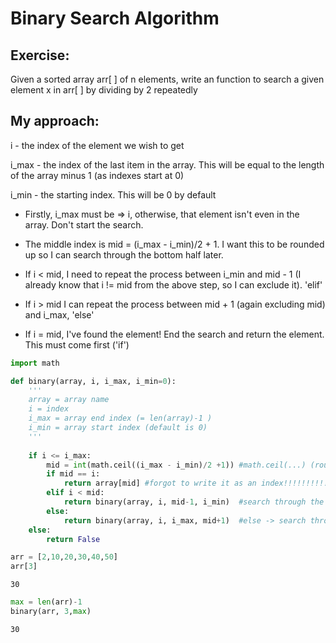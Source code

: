 
# Binary Search Algorithm

## Exercise: 

Given a sorted array arr[ ] of n elements, write an function to search a given element x in arr[ ] by dividing by 2 repeatedly

## My approach:
i - the index of the element we wish to get

i_max - the index of the last item in the array. This will be equal to the length of the array minus 1 (as indexes start at 0)

i_min - the starting index. This will be 0 by default


- Firstly, i_max must be => i, otherwise, that element isn't even in the array. Don't start the search.

- The middle index is mid = (i_max - i_min)/2 + 1. I want this to be rounded up so I can search through the bottom half later.

- If i < mid, I need to repeat the process between i_min and mid - 1 (I already know that i != mid from the above step, so I can exclude it). 'elif'

- If i > mid I can repeat the process between mid + 1 (again excluding mid) and i_max, 'else'

- If i = mid, I've found the element! End the search and return the element. This must come first ('if')


```python
import math

def binary(array, i, i_max, i_min=0):
    '''
    array = array name
    i = index
    i_max = array end index (= len(array)-1 )
    i_min = array start index (default is 0)
    '''
    
    if i <= i_max:
        mid = int(math.ceil((i_max - i_min)/2 +1)) #math.ceil(...) (round up) -> decimal. NB: math.floor(...) (round down)
        if mid == i:
            return array[mid] #forgot to write it as an index!!!!!!!!!!!!!!!!
        elif i < mid:
            return binary(array, i, mid-1, i_min)  #search through the lower half
        else:
            return binary(array, i, i_max, mid+1)  #else -> search through the upper half
    else:
        return False
```


```python
arr = [2,10,20,30,40,50]
arr[3]
```




    30




```python
max = len(arr)-1
binary(arr, 3,max)
```




    30


